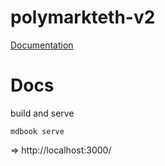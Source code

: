 # polymarkteth-v2

[Documentation](https://zamrokk.github.io/polymarkteth-v2/)

# Docs

build and serve

```
mdbook serve
```

=> http://localhost:3000/